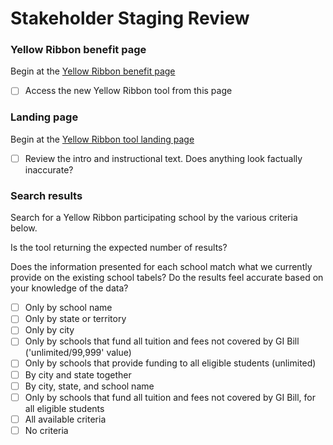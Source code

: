 # Stakeholder Staging Review

### Yellow Ribbon benefit page

Begin at the [Yellow Ribbon benefit page](https://staging.va.gov/education/about-gi-bill-benefits/post-9-11/yellow-ribbon-program/)

- [ ] Access the new Yellow Ribbon tool from this page

### Landing page

Begin at the [Yellow Ribbon tool landing page](https://staging.va.gov/education/yellow-ribbon-participating-schools/)

- [ ] Review the intro and instructional text. Does anything look factually inaccurate?

### Search results

Search for a Yellow Ribbon participating school by the various criteria below. 

Is the tool returning the expected number of results?

Does the information presented for each school match what we currently provide on the existing school tabels? Do the results feel accurate based on your knowledge of the data?

- [ ] Only by school name
- [ ] Only by state or territory
- [ ] Only by city
- [ ] Only by schools that fund all tuition and fees not covered by GI Bill ('unlimited/99,999' value)
- [ ] Only by schools that provide funding to all eligible students (unlimited)
- [ ] By city and state together
- [ ] By city, state, and school name
- [ ] Only by schools that fund all tuition and fees not covered by GI Bill, for all eligible students
- [ ] All available criteria
- [ ] No criteria 
